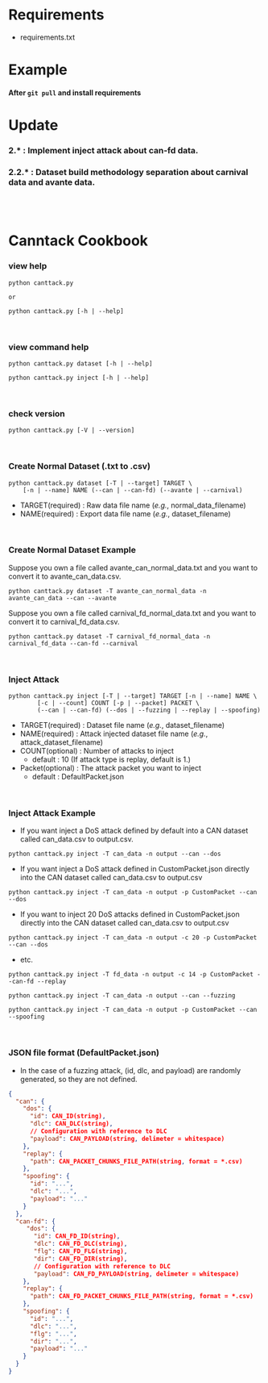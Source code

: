 # Requirements

- requirements.txt

# Example
#### After `git pull` and install requirements

# Update
### 2.* : Implement inject attack about can-fd data.
### 2.2.* : Dataset build methodology separation about carnival data and avante data.

<br/>
<br/>

# Canntack Cookbook
### view help

```commandline
python canttack.py 

or

python canttack.py [-h | --help]
```

<br/>

### view command help
```commandline
python canttack.py dataset [-h | --help]

python canttack.py inject [-h | --help]
```

<br/>

### check version
```commandline
python canttack.py [-V | --version]
```

<br/>

### Create Normal Dataset (.txt to .csv)

```commandline
python canttack.py dataset [-T | --target] TARGET \
    [-n | --name] NAME (--can | --can-fd) (--avante | --carnival)
```
- TARGET(required) : Raw data file name (_e.g._, normal_data_filename)
- NAME(required) : Export data file name (_e.g._, dataset_filename)

<br/>

### Create Normal Dataset Example
Suppose you own a file called avante_can_normal_data.txt and you want to convert it to avante_can_data.csv.
```commandline
python canttack.py dataset -T avante_can_normal_data -n avante_can_data --can --avante
```
Suppose you own a file called carnival_fd_normal_data.txt and you want to convert it to carnival_fd_data.csv.
```commandline
python canttack.py dataset -T carnival_fd_normal_data -n carnival_fd_data --can-fd --carnival
```

<br/>

### Inject Attack

```commandline
python canttack.py inject [-T | --target] TARGET [-n | --name] NAME \
        [-c | --count] COUNT [-p | --packet] PACKET \
        (--can | --can-fd) (--dos | --fuzzing | --replay | --spoofing)
```
- TARGET(required) : Dataset file name (_e.g._, dataset_filename)
- NAME(required) : Attack injected dataset file name (_e.g._, attack_dataset_filename)
- COUNT(optional) : Number of attacks to inject
    - default : 10 (If attack type is replay, default is 1.)
- Packet(optional) : The attack packet you want to inject
    - default : DefaultPacket.json

<br/>

### Inject Attack Example
* If you want inject a DoS attack defined by default into a CAN dataset called can_data.csv to output.csv.
```commandline
python canttack.py inject -T can_data -n output --can --dos
```
* If you want inject a DoS attack defined in CustomPacket.json directly into the CAN dataset called can_data.csv to output.csv
```commandline
python canttack.py inject -T can_data -n output -p CustomPacket --can --dos 
```
* If you want to inject 20 DoS attacks defined in CustomPacket.json directly into the CAN dataset called can_data.csv to output.csv
```commandline
python canttack.py inject -T can_data -n output -c 20 -p CustomPacket --can --dos
```
* etc.
```commandline
python canttack.py inject -T fd_data -n output -c 14 -p CustomPacket --can-fd --replay

python canttack.py inject -T can_data -n output --can --fuzzing

python canttack.py inject -T can_data -n output -p CustomPacket --can --spoofing
```

<br/>

### JSON file format (DefaultPacket.json)
* In the case of a fuzzing attack, (id, dlc, and payload) are randomly generated, so they are not defined.
```json
{
  "can": {
    "dos": {
      "id": CAN_ID(string),
      "dlc": CAN_DLC(string),
      // Configuration with reference to DLC
      "payload": CAN_PAYLOAD(string, delimeter = whitespace)
    },
    "replay": {
      "path": CAN_PACKET_CHUNKS_FILE_PATH(string, format = *.csv)
    },
    "spoofing": {
      "id": "...",
      "dlc": "...",
      "payload": "..."
    }
  },
  "can-fd": {
     "dos": {
       "id": CAN_FD_ID(string),
       "dlc": CAN_FD_DLC(string),
       "flg": CAN_FD_FLG(string),
       "dir": CAN_FD_DIR(string),
       // Configuration with reference to DLC
       "payload": CAN_FD_PAYLOAD(string, delimeter = whitespace)
    },
    "replay": {
      "path": CAN_FD_PACKET_CHUNKS_FILE_PATH(string, format = *.csv)
    },
    "spoofing": {
      "id": "...",
      "dlc": "...",
      "flg": "...",
      "dir": "...",
      "payload": "..."
    }
  }
}
```